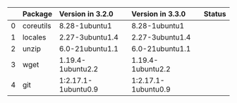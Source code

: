 <!-- markdown-link-check-disable -->

|    | Package   | Version in 3.2.0    | Version in 3.3.0    | Status   |
|---:|:----------|:--------------------|:--------------------|:---------|
|  0 | coreutils | 8.28-1ubuntu1       | 8.28-1ubuntu1       |          |
|  1 | locales   | 2.27-3ubuntu1.4     | 2.27-3ubuntu1.4     |          |
|  2 | unzip     | 6.0-21ubuntu1.1     | 6.0-21ubuntu1.1     |          |
|  3 | wget      | 1.19.4-1ubuntu2.2   | 1.19.4-1ubuntu2.2   |          |
|  4 | git       | 1:2.17.1-1ubuntu0.9 | 1:2.17.1-1ubuntu0.9 |          |